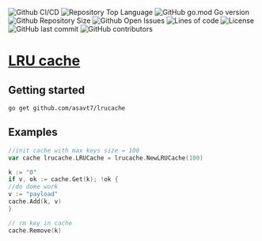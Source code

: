 ![Github CI/CD](https://img.shields.io/github/workflow/status/asavt7/lrucache/build)
![Repository Top Language](https://img.shields.io/github/languages/top/asavt7/lrucache)
![GitHub go.mod Go version](https://img.shields.io/github/go-mod/go-version/asavt7/lrucache)
![Github Repository Size](https://img.shields.io/github/repo-size/asavt7/lrucache)
![Github Open Issues](https://img.shields.io/github/issues/asavt7/lrucache)
![Lines of code](https://img.shields.io/tokei/lines/github/asavt7/lrucache)
![License](https://img.shields.io/badge/license-MIT-green)
![GitHub last commit](https://img.shields.io/github/last-commit/asavt7/lrucache)
![GitHub contributors](https://img.shields.io/github/contributors/asavt7/lrucache)

# [LRU cache](https://lk.rebrainme.com/golang-advanced/task/508)

## Getting started

```shell
go get github.com/asavt7/lrucache
```

## Examples

```go
//init cache with max keys size = 100
var cache lrucache.LRUCache = lrucache.NewLRUCache(100)

k := "0"
if v, ok := cache.Get(k); !ok {
//do dome work
v := "payload"
cache.Add(k, v)
}

// rm key in cache
cache.Remove(k)


```
